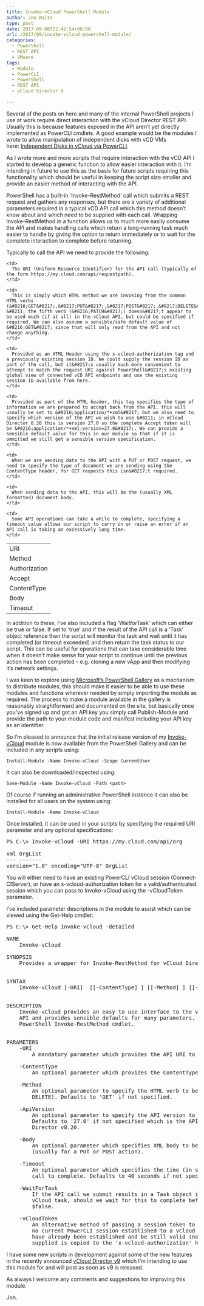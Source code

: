 ```yaml
---
title: Invoke-vCloud PowerShell Module
author: Jon Waite
type: post
date: 2017-09-08T22:42:54+00:00
url: /2017/09/invoke-vcloud-powershell-module/
categories:
  - PowerShell
  - REST API
  - VMware
tags:
  - Module
  - PowerCLI
  - PowerShell
  - REST API
  - vCloud Director 8

---
```

Several of the posts on here and many of the internal PowerShell projects I use at work require direct interaction with the vCloud Director REST API. Usually this is because features exposed in the API aren&#8217;t yet directly implemented as PowerCLI cmdlets. A good example would be the modules I wrote to allow manipulation of independent disks with vCD VMs here: [Independent Disks in vCloud via PowerCLI][1].

As I wrote more and more scripts that require interaction with the vCD API I started to develop a generic function to allow easier interaction with it. I&#8217;m intending in future to use this as the basis for future scripts requiring this functionality which should be useful in keeping the script size smaller and provide an easier method of interacting with the API.

PowerShell has a built-in &#8216;Invoke-RestMethod&#8217; call which submits a REST request and gathers any responses, but there are a variety of additional parameters required in a typical vCD API call which this method doesn&#8217;t know about and which need to be supplied with each call. Wrapping Invoke-RestMethod in a function allows us to much more easily consume the API and makes handling calls which return a long-running task much easier to handle by giving the option to return immediately or to wait for the complete interaction to complete before returning.

Typically to call the API we need to provide the following:

<table>
  <tr>
    <td>
      URI
    </td>
    
    <td>
      The URI (Uniform Resource Identifier) for the API call (typically of the form https://my.cloud.com/api/requestpath).
    </td>
  </tr>
  
  <tr>
    <td>
      Method
    </td>
    
    <td>
      This is simply which HTML method we are invoking from the common HTML verbs (&#8216;GET&#8217;,&#8217;PUT&#8217;,&#8217;POST&#8217;,&#8217;DELETE&#8217;) &#8211; the fifth verb (&#8216;PATCH&#8217;) doesn&#8217;t appear to be used much (if at all) in the vCloud API, but could be specified if required. We can also assume a sensible/safe default value of &#8216;GET&#8217; since that will only read from the API and not change anything.
    </td>
  </tr>
  
  <tr>
    <td>
      Authorization
    </td>
    
    <td>
      Provided as an HTML Header using the x-vcloud-authorization tag and a previously existing session ID. We could supply the session ID as part of the call, but it&#8217;s usually much more convenient to attempt to match the request URI against PowerShell&#8217;s existing global view of connected vCD API endpoints and use the existing session ID available from here.
    </td>
  </tr>
  
  <tr>
    <td>
      Accept
    </td>
    
    <td>
      Provided as part of the HTML header, this tag specifies the type of information we are prepared to accept back from the API, this will usually be set to &#8216;application/*+xml&#8217; but we also need to specify which version of the API we wish to use &#8211; in vCloud Director 8.20 this is version 27.0 so the complete Accept token will be &#8216;application/*+xml;version=27.0&#8217;. We can provide a sensible default value for this in our module so that if it is ommitted we still get a sensible version specification.
    </td>
  </tr>
  
  <tr>
    <td>
      ContentType
    </td>
    
    <td>
      When we are sending data to the API with a PUT or POST request, we need to specify the type of document we are sending using the ContentType header, for GET requests this isn&#8217;t required.
    </td>
  </tr>
  
  <tr>
    <td>
      Body
    </td>
    
    <td>
      When sending data to the API, this will be the (usually XML formatted) document body.
    </td>
  </tr>
  
  <tr>
    <td>
      Timeout
    </td>
    
    <td>
      Some API operations can take a while to complete, specifying a timeout value allows our script to carry on or raise an error if an API call is taking an excessively long time.
    </td>
  </tr>
</table>

In addition to these, I&#8217;ve also included a flag &#8216;WaitforTask&#8217; which can either be true or false. If set to &#8216;true&#8217; and if the result of the API call is a &#8216;Task&#8217; object reference then the script will monitor the task and wait until it has completed (or timeout exceeded) and then return the task status to our script. This can be useful for operations that can take considerable time when it doesn&#8217;t make sense for your script to continue until the previous action has been completed &#8211; e.g. cloning a new vApp and then modifying it&#8217;s network settings.

I was keen to explore using [Microsoft&#8217;s PowerShell Gallery][2] as a mechanism to distribute modules, this should make it easier to be able to use these modules and functions wherever needed by simply importing the module as required. The process to make a module available in the gallery is reasonably straightforward and documented on the site, but basically once you&#8217;ve signed up and got an API key you simply call Publish-Module and provide the path to your module code and manifest including your API key as an identifier.

So I&#8217;m pleased to announce that the initial release version of my [Invoke-vCloud][3] module is now available from the PowerShell Gallery and can be included in any scripts using:

`Install-Module -Name Invoke-vCloud -Scope CurrentUser`

It can also be downloaded/inspected using:

`Save-Module -Name Invoke-vCloud -Path <path>`

Of course if running an administrative PowerShell instance it can also be installed for all users on the system using:

`Install-Module -Name Invoke-vCloud`

Once installed, it can be used in your scripts by specifying the required URI parameter and any optional specifications:

<pre class="font-size-enable:false lang:ps highlight:0 decode:true">PS C:\&gt; Invoke-vCloud -URI https://my.cloud.com/api/org

xml OrgList
--- -------
version="1.0" encoding="UTF-8" OrgList</pre>

You will either need to have an existing PowerCLI vCloud session (Connect-CIServer), or have an x-vcloud-authorization token for a valid/authenticated session which you can pass to Invoke-vCloud using the -vCloudToken parameter.

I&#8217;ve included parameter descriptions in the module to assist which can be viewed using the Get-Help cmdlet:

<pre class="font-size-enable:false lang:ps highlight:0 decode:true">PS C:\&gt; Get-Help Invoke-vCloud -detailed

NAME
    Invoke-vCloud

SYNOPSIS
    Provides a wrapper for Invoke-RestMethod for vCloud Director API calls


SYNTAX
    Invoke-vCloud [-URI]  [[-ContentType] ] [[-Method] ] [[-ApiVersion] ] [[-Body] ] [[-Timeout] ] [[-WaitForTask] ] [[-vCloudToken] ] []


DESCRIPTION
    Invoke-vCloud provides an easy to use interface to the vCloud Director
    API and provides sensible defaults for many parameters. It wraps the native
    PowerShell Invoke-RestMethod cmdlet.


PARAMETERS
    -URI 
        A mandatory parameter which provides the API URI to be accessed.

    -ContentType 
        An optional parameter which provides the ContentType of any submitted data.

    -Method 
        An optional parameter to specify the HTML verb to be used (GET, PUT, POST or
        DELETE). Defaults to 'GET' if not specified.

    -ApiVersion 
        An optional parameter to specify the API version to be used for the call.
        Defaults to '27.0' if not specified which is the API version for vCloud
        Director v8.20.

    -Body 
        An optional parameter which specifies XML body to be submitted to the API
        (usually for a PUT or POST action).

    -Timeout 
        An optional parameter which specifies the time (in seconds) to wait for an API
        call to complete. Defaults to 40 seconds if not specified.

    -WaitForTask 
        If the API call we submit results in a Task object indicating an asynchronous
        vCloud task, should we wait for this to complete before returning? Defaults to
        $false.

    -vCloudToken 
        An alternative method of passing a session token to Invoke-vCloud if there is
        no current PowerCLI session established to a vCloud endpoint. The session must
        have already been established and be still valid (not timed-out). The value
        supplied is copied to the 'x-vcloud-authorization' header value in API calls.</pre>

I have some new scripts in development against some of the new features in the recently announced [vCloud Director v9][4] which I&#8217;m intending to use this module for and will post as soon as v9 is released.

As always I welcome any comments and suggestions for improving this module.

Jon.

 [1]: http://152.67.105.113/2017/02/independent-disks-in-vcloud-via-powercli/
 [2]: https://www.powershellgallery.com/
 [3]: https://www.powershellgallery.com/packages/Invoke-vCloud/1.0.0
 [4]: https://blogs.vmware.com/vcloud/2017/08/vmware-announces-new-vcloud-director-9-0.html